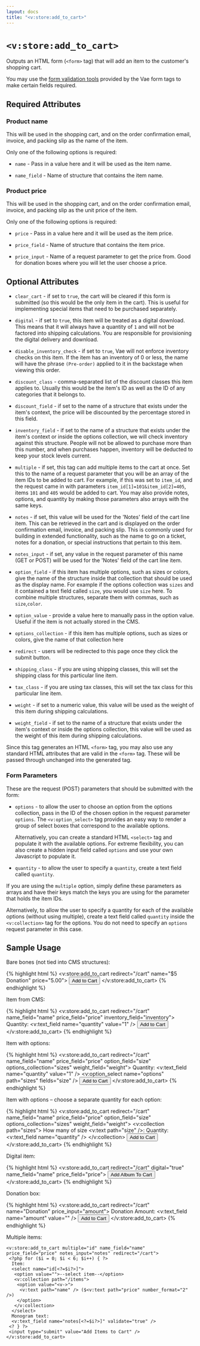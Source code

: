 ```yaml
---
layout: docs
title: "<v:store:add_to_cart>"
---
```


# `<v:store:add_to_cart>`

Outputs an HTML form (`<form>` tag) that will add an item to the
customer's shopping cart.

You may use the [form validation tools](#vaeml_form_validation) provided
by the Vae form tags to make certain fields required.

## Required Attributes

### Product name

This will be used in the shopping cart, and on the order confirmation
email, invoice, and packing slip as the name of the item.

Only one of the following options is required:

-   `name` - Pass in a value here and it will be used as the item name.

-   `name_field` - Name of structure that contains the item name.

### Product price

This will be used in the shopping cart, and on the order confirmation
email, invoice, and packing slip as the unit price of the item.

Only one of the following options is required:

-   `price` - Pass in a value here and it will be used as the
    item price.

-   `price_field` - Name of structure that contains the item price.

-   `price_input` - Name of a request parameter to get the price from.
    Good for donation boxes where you will let the user choose a price.

## Optional Attributes

-   `clear_cart` - if set to `true`, the cart will be cleared if this
    form is submitted (so this would be the only item in the cart). This
    is useful for implementing special items that need to be
    purchased separately.

-   `digital` - if set to `true`, this item will be treated as a
    digital download. This means that it will always have a quantity of
    `1` and will not be factored into shipping calculations. You are
    responsible for provisioning the digital delivery and download.

-   `disable_inventory_check` - if set to `true`, Vae will not enforce
    inventory checks on this item. If the item has an inventory of 0 or
    less, the name will have the phrase `(Pre-order)` applied to it in
    the backstage when viewing this order.

-   `discount_class` - comma-separated list of the discount classes this
    item applies to. Usually this would be the item's ID as well as the
    ID of any categories that it belongs to.

-   `discount_field` - if set to the name of a structure that exists
    under the item's context, the price will be discounted by the
    percentage stored in this field.

-   `inventory_field` - if set to the name of a structure that exists
    under the item's context or inside the options collection, we will
    check inventory against this structure. People will not be allowed
    to purchase more than this number, and when purchases happen,
    inventory will be deducted to keep your stock levels current.

-   `multiple` - if set, this tag can add multiple items to the cart
    at once. Set this to the name of a request parameter that you will
    be an array of the item IDs to be added to cart. For example, if
    this was set to `item_id`, and the request came in with parameters
    `item_id[1]=101&item_id[2]=405`, items `101` and `405` would be
    added to cart. You may also provide notes, options, and quantity by
    making those parameters also arrays with the same keys.

-   `notes` - if set, this value will be used for the 'Notes' field of
    the cart line item. This can be retrieved in the cart and is
    displayed on the order confirmation email, invoice, and
    packing slip. This is commonly used for building in extended
    functionality, such as the name to go on a ticket, notes for a
    donation, or special instructions that pertain to this item.

-   `notes_input` - if set, any value in the request parameter of this
    name (GET or POST) will be used for the 'Notes' field of the cart
    line item.

-   `option_field` - if this item has multiple options, such as sizes or
    colors, give the name of the structure inside that collection that
    should be used as the display name. For example if the options
    collection was `sizes` and it contained a text field called `size`,
    you would use `size` here. To combine multiple structures, separate
    them with commas, such as `size`,`color`.

-   `option_value` - provide a value here to manually pass in the
    option value. Useful if the item is not actually stored in the CMS.

-   `options_collection` - if this item has multiple options, such as
    sizes or colors, give the name of that collection here

-   `redirect` - users will be redirected to this page once they click
    the submit button.

-   `shipping_class` - if you are using shipping classes, this will set
    the shipping class for this particular line item.

-   `tax_class` - if you are using tax classes, this will set the tax
    class for this particular line item.

-   `weight` - if set to a numeric value, this value will be used as the
    weight of this item during shipping calculations.

-   `weight_field` - if set to the name of a structure that exists under
    the item's context or inside the options collection, this value will
    be used as the weight of this item during shipping calculations.

Since this tag generates an HTML `<form>` tag, you may also use any
standard HTML attributes that are valid in the `<form>` tag. These will
be passed through unchanged into the generated tag.

### Form Parameters

These are the request (POST) parameters that should be submitted with
the form:

-   `options` - to allow the user to choose an option from the options
    collection, pass in the ID of the chosen option in the request
    parameter `options`. The `<v:option_select>` tag provides an easy
    way to render a group of select boxes that correspond to the
    available options.

    Alternatively, you can create a standard HTML `<select>` tag and
    populate it with the available options. For extreme flexibility, you
    can also create a hidden input field called `options` and use your
    own Javascript to populate it.

-   `quantity` - to allow the user to specify a `quantity`, create a
    text field called `quantity`.

If you are using the `multiple` option, simply define these parameters
as arrays and have their keys match the keys you are using for the
parameter that holds the item IDs.

Alternatively, to allow the user to specify a quantity for each of the
available options (without using multiple), create a text field called
`quantity` inside the `<v:collection>` tag for the options. You do not
need to specify an `options` request parameter in this case.

## Sample Usage

Bare bones (not tied into CMS structures):

{% highlight html %}
<v:store:add_to_cart redirect="/cart" name="$5 Donation" price="5.00">
 <input type="submit" value="Add to Cart" />
</v:store:add_to_cart>
{% endhighlight %}

Item from CMS:

{% highlight html %}
<v:store:add_to_cart redirect="/cart" name_field="name" price_field="price" inventory_field="inventory">
 Quantity: <v:text_field name="quantity" value="1" />
 <input type="submit" value="Add to Cart" />
</v:store:add_to_cart>
{% endhighlight %}

Item with options:

{% highlight html %}
<v:store:add_to_cart redirect="/cart" name_field="name" price_field="price" option_field="size" options_collection="sizes" weight_field="weight">
 Quantity: <v:text_field name="quantity" value="1" />
 <v:option_select name="options" path="sizes" fields="size" />
 <input type="submit" value="Add to Cart" />
</v:store:add_to_cart>
{% endhighlight %}

Item with options – choose a separate quantity for each option:

{% highlight html %}
<v:store:add_to_cart redirect="/cart" name_field="name" price_field="price" option_field="size" options_collection="sizes" weight_field="weight">
 <v:collection path="sizes">
  How many of size <v:text path="size" />:
  Quantity: <v:text_field name="quantity" />
 </v:collection>
 <input type="submit" value="Add to Cart" />
</v:store:add_to_cart>
{% endhighlight %}

Digital item:

{% highlight html %}
<v:store:add_to_cart redirect="/cart" digital="true" name_field="name" price_field="price">
 <input type="submit" value="Add Album To Cart" />
</v:store:add_to_cart>
{% endhighlight %}

Donation box:

{% highlight html %}
<v:store:add_to_cart redirect="/cart" name="Donation" price_input="amount">
 Donation Amount: <v:text_field name="amount" value="" />
 <input type="submit" value="Add to Cart" />
</v:store:add_to_cart>
{% endhighlight %}

Multiple items:

    <v:store:add_to_cart multiple="id" name_field="name" price_field="price" notes_input="notes" redirect="/cart">
     <?php for ($i = 0; $i < 6; $i++) { ?>
      Item: 
      <select name="id[<?=$i?>]">
       <option value="">--select item--</option>
       <v:collection path="/items">
        <option value="<v->">
         <v:text path="name" /> ($<v:text path="price" number_format="2" />)
        </option>
       </v:collection>
      </select>
      Monogram text:
      <v:text_field name="notes[<?=$i?>]" validate="true" />
     <? } ?>
     <input type="submit" value="Add Items to Cart" />
    </v:store:add_to_cart>
